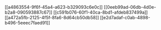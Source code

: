 [[a4863554-9f6f-45a4-a623-b329093c6e0c]]
[[0eeb99ad-06db-4d0e-b2a8-090593887c67]]
[[c591b076-60f1-40ca-8bd1-afdeb837499a]]
[[a472a5fb-2125-4f5f-8fa6-8d64cb50db58]]
[[e2d7adaf-c0ab-4898-b496-5eeec7faed91]]
